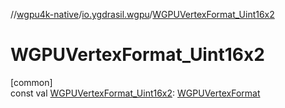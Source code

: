 //[wgpu4k-native](../../index.md)/[io.ygdrasil.wgpu](index.md)/[WGPUVertexFormat_Uint16x2](-w-g-p-u-vertex-format_-uint16x2.md)

# WGPUVertexFormat_Uint16x2

[common]\
const val [WGPUVertexFormat_Uint16x2](-w-g-p-u-vertex-format_-uint16x2.md): [WGPUVertexFormat](-w-g-p-u-vertex-format/index.md)